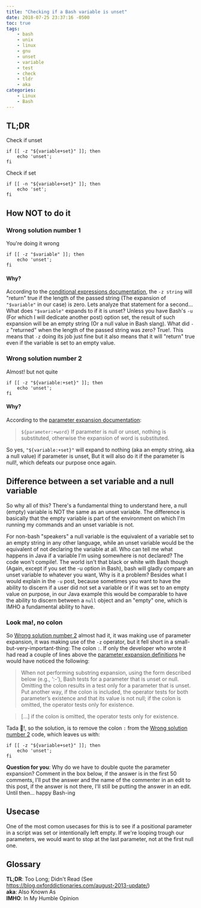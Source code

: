 ```yaml
---
title: "Checking if a Bash variable is unset"
date: 2018-07-25 23:37:16 -0500
toc: true
tags:
    - bash
    - unix
    - linux
    - gnu
    - unset
    - variable
    - test
    - check
    - tldr
    - aka
categories:
    - Linux
    - Bash
---
```

<!--
When not performing substring expansion, using the form described below (e.g., ‘:-’), Bash tests for a parameter that is unset or null. Omitting the colon results in a test only for a parameter that is unset. Put another way, if the colon is included, the operator tests for both parameter’s existence and that its value is not null; if the colon is omitted, the operator tests only for existence.
-->
## TL;DR
Check if unset
```
if [[ -z "${variable+set}" ]]; then
    echo 'unset';
fi
```
Check if set
```
if [[ -n "${variable+set}" ]]; then
    echo 'set';
fi
```

## How NOT to do it
### Wrong solution number 1
You're doing it wrong

```
if [[ -z "$variable" ]]; then
    echo 'unset';
fi
```

#### Why?
According to the [conditional expressions documentation](https://www.gnu.org/software/bash/manual/bash.html#Bash-Conditional-Expressions-1), the `-z string` will "return" true if the length of the passed string (The expansion of `"$variable"` in our case) is zero. Lets analyze that statement for a second... What does `"$variable"` expands to if it is unset? Unless you have Bash's `-u` (For which I will dedicate another post) option set, the result of such expansion will be an empty string (Or a null value in Bash slang). What did `-z` "returned" when the length of the passed string was zero? True!. This means that `-z` doing its job just fine but it also means that it will "return" true even if the variable is set to an empty value.

### Wrong solution number 2
Almost! but not quite

```
if [[ -z "${variable:+set}" ]]; then
    echo 'unset';
fi
```

#### Why?
According to the [parameter expansion documentation](https://www.gnu.org/software/bash/manual/bashref.html#Shell-Parameter-Expansion-1):
> `${parameter:+word}`
> If parameter is null or unset, nothing is substituted, otherwise the expansion of word is substituted.

So yes, `"${variable:+set}"` will expand to nothing (aka an empty string, aka a null value) if parameter is unset, But it will also do it if the parameter is null!, which defeats our purpose once again.

## Difference between a set variable and a null variable
So why all of this? There's a fundamental thing to understand here, a null (empty) variable is NOT the same as an unset variable. The difference is basically that the empty variable is part of the environment on which I'm running my commands and an unset variable is not. 

For non-bash "speakers" a null variable is the equivalent of a variable set to an empty string in any other language, while an unset variable would be the equivalent of not declaring the variable at all. Who can tell me what happens in Java if a variable I'm using somewhere is not declared? The code won't compile!. The world isn't that black or white with Bash though (Again, except if you set the -u option in Bash), bash will gladly compare an unset variable to whatever you want, Why is it a problem? Besides what I would explain in the `-u` post, because sometimes you want to have the ability to discern if a user did not set a variable or if it was set to an empty value on purpose, in our Java example this would be comparable to have the ability to discern between a `null` object and an "empty" one, which is IMHO a fundamental ability to have.

### Look ma!, no colon
So [Wrong solution number 2](#wrong-solution-number-2) almost had it, it was making use of parameter expansion, it was making use of the `-z` operator, but it fell short in a small-but-very-important-thing: The colon `:`. If only the developer who wrote it had read a couple of lines above the [parameter expansion definitions](https://www.gnu.org/software/bash/manual/bashref.html#Shell-Parameter-Expansion-1) he would have noticed the following:
> When not performing substring expansion, using the form described below (e.g., ‘:-’), Bash tests for a parameter that is unset or null. Omitting the colon results in a test only for a parameter that is unset. Put another way, if the colon is included, the operator tests for both parameter’s existence and that its value is not null; if the colon is omitted, the operator tests only for existence.

> [...] if the colon is omitted, the operator tests only for existence.

Tada :tada:!, so the solution, is to remove the colon `:` from the [Wrong solution number 2](#wrong-solution-number-2) code, which leaves us with:

```
if [[ -z "${variable+set}" ]]; then
    echo 'unset';
fi
```

**Question for you**: Why do we have to double quote the parameter expansion? Comment in the box below, if the answer is in the first 50 comments, I'll put the answer and the name of the commenter in an edit to this post, if the answer is not there, I'll still be putting the answer in an edit. Until then... happy Bash-ing

## Usecase
One of the most comon usecases for this is to see if a positional parameter in a script was set or intentionally left empty. If we're looping trough our parameters, we would want to stop at the last parameter, not at the first null one. 

## Glossary
**TL;DR**: Too Long; Didn't Read (See https://blog.oxforddictionaries.com/august-2013-update/)  
**aka**: Also Known As  
**IMHO**: In My Humble Opinion  
